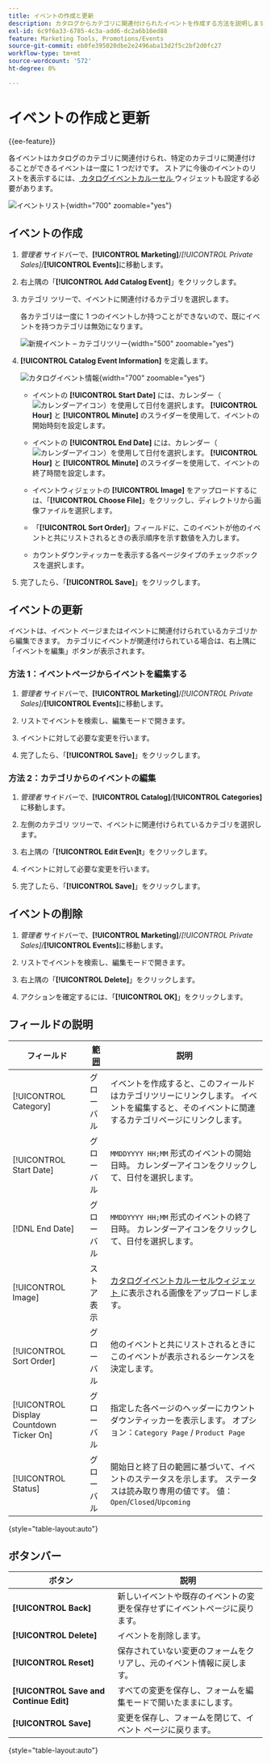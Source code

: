 ```yaml
---
title: イベントの作成と更新
description: カタログからカテゴリに関連付けられたイベントを作成する方法を説明します。
exl-id: 6c9f6a33-6785-4c3a-add6-dc2a6b16ed88
feature: Marketing Tools, Promotions/Events
source-git-commit: eb0fe395020dbe2e2496aba13d2f5c2bf2d0fc27
workflow-type: tm+mt
source-wordcount: '572'
ht-degree: 0%

---
```


# イベントの作成と更新

{{ee-feature}}

各イベントはカタログのカテゴリに関連付けられ、特定のカテゴリに関連付けることができるイベントは一度に 1 つだけです。 ストアに今後のイベントのリストを表示するには、[ カタログイベントカルーセル ](../content-design/widget-event-carousel.md) ウィジェットも設定する必要があります。

![ イベントリスト ](./assets/category-events.png){width="700" zoomable="yes"}

## イベントの作成

1. _管理者_ サイドバーで、**[!UICONTROL Marketing]**/_[!UICONTROL Private Sales]_/**[!UICONTROL Events]**&#x200B;に移動します。

1. 右上隅の「**[!UICONTROL Add Catalog Event]**」をクリックします。

1. カテゴリ ツリーで、イベントに関連付けるカテゴリを選択します。

   各カテゴリは一度に 1 つのイベントしか持つことができないので、既にイベントを持つカテゴリは無効になります。

   ![ 新規イベント – カテゴリツリー ](./assets/catalog-events-category-tree.png){width="500" zoomable="yes"}

1. **[!UICONTROL Catalog Event Information]** を定義します。

   ![ カタログイベント情報 ](./assets/catalog-event-information.png){width="700" zoomable="yes"}

   - イベントの **[!UICONTROL Start Date]** には、カレンダー（![ カレンダーアイコン ](../assets/icon-calendar.png)）を使用して日付を選択します。 **[!UICONTROL Hour]** と **[!UICONTROL Minute]** のスライダーを使用して、イベントの開始時刻を設定します。

   - イベントの **[!UICONTROL End Date]** には、カレンダー（![ カレンダーアイコン ](../assets/icon-calendar.png)）を使用して日付を選択します。 **[!UICONTROL Hour]** と **[!UICONTROL Minute]** のスライダーを使用して、イベントの終了時間を設定します。

   - イベントウィジェットの **[!UICONTROL Image]** をアップロードするには、「**[!UICONTROL Choose File]**」をクリックし、ディレクトリから画像ファイルを選択します。

   - 「**[!UICONTROL Sort Order]**」フィールドに、このイベントが他のイベントと共にリストされるときの表示順序を示す数値を入力します。

   - カウントダウンティッカーを表示する各ページタイプのチェックボックスを選択します。

1. 完了したら、「**[!UICONTROL Save]**」をクリックします。

## イベントの更新

イベントは、イベント ページまたはイベントに関連付けられているカテゴリから編集できます。 カテゴリにイベントが関連付けられている場合は、右上隅に「イベントを編集」ボタンが表示されます。

### 方法 1：イベントページからイベントを編集する

1. _管理者_ サイドバーで、**[!UICONTROL Marketing]**/_[!UICONTROL Private Sales]_/**[!UICONTROL Events]**&#x200B;に移動します。

1. リストでイベントを検索し、編集モードで開きます。

1. イベントに対して必要な変更を行います。

1. 完了したら、「**[!UICONTROL Save]**」をクリックします。

### 方法 2：カテゴリからのイベントの編集

1. _管理者_ サイドバーで、**[!UICONTROL Catalog]**/**[!UICONTROL Categories]** に移動します。

1. 左側のカテゴリ ツリーで、イベントに関連付けられているカテゴリを選択します。

1. 右上隅の「**[!UICONTROL Edit Even]t**」をクリックします。

1. イベントに対して必要な変更を行います。

1. 完了したら、「**[!UICONTROL Save]**」をクリックします。

## イベントの削除

1. _管理者_ サイドバーで、**[!UICONTROL Marketing]**/_[!UICONTROL Private Sales]_/**[!UICONTROL Events]**&#x200B;に移動します。

1. リストでイベントを検索し、編集モードで開きます。

1. 右上隅の「**[!UICONTROL Delete]**」をクリックします。

1. アクションを確定するには、「**[!UICONTROL OK]**」をクリックします。

## フィールドの説明

| フィールド | [ 範囲 ](../getting-started/websites-stores-views.md#scope-settings) | 説明 |
|--- |--- |--- |
| [!UICONTROL Category] | グローバル | イベントを作成すると、このフィールドはカテゴリツリーにリンクします。 イベントを編集すると、そのイベントに関連するカテゴリページにリンクします。 |
| [!UICONTROL Start Date] | グローバル | `MMDDYYYY HH;MM` 形式のイベントの開始日時。 カレンダーアイコンをクリックして、日付を選択します。 |
| [!DNL End Date] | グローバル | `MMDDYYYY HH;MM` 形式のイベントの終了日時。 カレンダーアイコンをクリックして、日付を選択します。 |
| [!UICONTROL Image] | ストア表示 | [ カタログイベントカルーセルウィジェット ](../content-design/widget-event-carousel.md) に表示される画像をアップロードします。 |
| [!UICONTROL Sort Order] | グローバル | 他のイベントと共にリストされるときにこのイベントが表示されるシーケンスを決定します。 |
| [!UICONTROL Display Countdown Ticker On] | グローバル | 指定した各ページのヘッダーにカウントダウンティッカーを表示します。 オプション：`Category Page` / `Product Page` |
| [!UICONTROL Status] | グローバル | 開始日と終了日の範囲に基づいて、イベントのステータスを示します。 ステータスは読み取り専用の値です。 値：`Open`/`Closed`/`Upcoming` |

{style="table-layout:auto"}

## ボタンバー

| ボタン | 説明 |
|--- |--- |
| **[!UICONTROL Back]** | 新しいイベントや既存のイベントの変更を保存せずにイベントページに戻ります。 |
| **[!UICONTROL Delete]** | イベントを削除します。 |
| **[!UICONTROL Reset]** | 保存されていない変更のフォームをクリアし、元のイベント情報に戻します。 |
| **[!UICONTROL Save and Continue Edit]** | すべての変更を保存し、フォームを編集モードで開いたままにします。 |
| **[!UICONTROL Save]** | 変更を保存し、フォームを閉じて、イベント ページに戻ります。 |

{style="table-layout:auto"}

